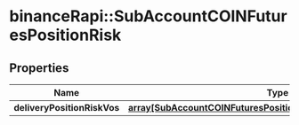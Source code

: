 # binanceRapi::SubAccountCOINFuturesPositionRisk


## Properties
Name | Type | Description | Notes
------------ | ------------- | ------------- | -------------
**deliveryPositionRiskVos** | [**array[SubAccountCOINFuturesPositionRiskDeliveryPositionRiskVos]**](subAccountCOINFuturesPositionRisk_deliveryPositionRiskVos.md) |  | 


